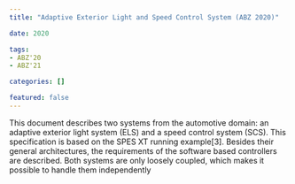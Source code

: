 ```yaml
---
title: "Adaptive Exterior Light and Speed Control System (ABZ 2020)"

date: 2020

tags:
- ABZ'20
- ABZ'21

categories: []

featured: false
---
```


This document describes two systems from the automotive domain: an adaptive exterior light system (ELS) and a speed control system (SCS). This specification is based on the SPES XT running example[3]. Besides their general architectures, the requirements of the software based controllers are described. Both systems are only loosely coupled, which makes it possible to handle them independently
